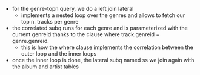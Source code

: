 - for the genre-topn query, we do a left join lateral
	- implements a nested loop over the genres and allows to fetch our top n. tracks per genre
- the correlated subq runs for each genre and is parameterized with the current genreid thanks to the clause where track.genreid = genre.genreid.
	- this is how the where clause implements the correlation between the outer loop and the inner loops
- once the inner loop is done, the lateral subq named ss we join again with the album and artist tables